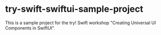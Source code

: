 # try-swift-swiftui-sample-project

This is a sample project for the try! Swift workshop "Creating Universal UI Components in SwiftUI".
